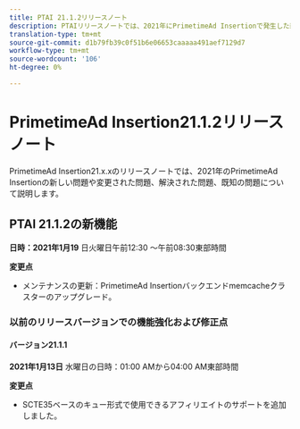 ```yaml
---
title: PTAI 21.1.2リリースノート
description: PTAIリリースノートでは、2021年にPrimetimeAd Insertionで発生した新しい問題や変更された問題、解決された問題、既知の問題について説明します。
translation-type: tm+mt
source-git-commit: d1b79fb39c0f51b6e06653caaaaa491aef7129d7
workflow-type: tm+mt
source-wordcount: '106'
ht-degree: 0%

---
```



# PrimetimeAd Insertion21.1.2リリースノート

PrimetimeAd Insertion21.x.xのリリースノートでは、2021年のPrimetimeAd Insertionの新しい問題や変更された問題、解決された問題、既知の問題について説明します。

## PTAI 21.1.2の新機能

**日時：2021年1月19** 日火曜日午前12:30 ～午前08:30東部時間

**変更点**

* メンテナンスの更新：PrimetimeAd Insertionバックエンドmemcacheクラスターのアップグレード。

### 以前のリリースバージョンでの機能強化および修正点

#### バージョン21.1.1

**2021年1月13日** 水曜日の日時：01:00 AMから04:00 AM東部時間

**変更点**

* SCTE35ベースのキュー形式で使用できるアフィリエイトのサポートを追加しました。